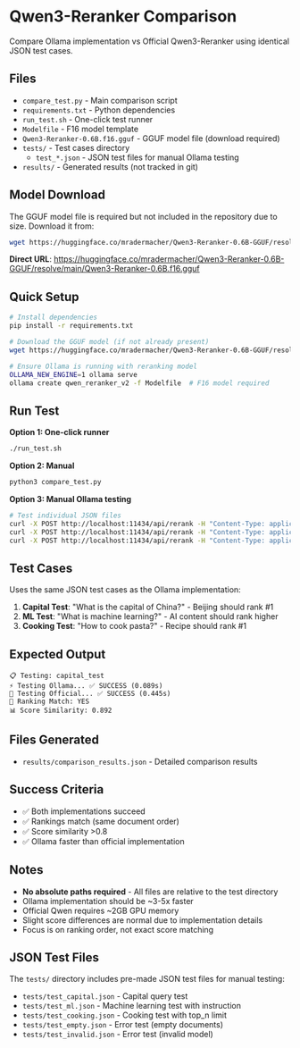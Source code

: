 # Qwen3-Reranker Comparison

Compare Ollama implementation vs Official Qwen3-Reranker using identical JSON test cases.

## Files

- `compare_test.py` - Main comparison script
- `requirements.txt` - Python dependencies
- `run_test.sh` - One-click test runner
- `Modelfile` - F16 model template
- `Qwen3-Reranker-0.6B.f16.gguf` - GGUF model file (download required)
- `tests/` - Test cases directory
  - `test_*.json` - JSON test files for manual Ollama testing
- `results/` - Generated results (not tracked in git)

## Model Download

The GGUF model file is required but not included in the repository due to size. Download it from:

```bash
wget https://huggingface.co/mradermacher/Qwen3-Reranker-0.6B-GGUF/resolve/main/Qwen3-Reranker-0.6B.f16.gguf
```

**Direct URL**: https://huggingface.co/mradermacher/Qwen3-Reranker-0.6B-GGUF/resolve/main/Qwen3-Reranker-0.6B.f16.gguf

## Quick Setup

```bash
# Install dependencies
pip install -r requirements.txt

# Download the GGUF model (if not already present)
wget https://huggingface.co/mradermacher/Qwen3-Reranker-0.6B-GGUF/resolve/main/Qwen3-Reranker-0.6B.f16.gguf

# Ensure Ollama is running with reranking model
OLLAMA_NEW_ENGINE=1 ollama serve
ollama create qwen_reranker_v2 -f Modelfile  # F16 model required
```

## Run Test

**Option 1: One-click runner**
```bash
./run_test.sh
```

**Option 2: Manual**
```bash
python3 compare_test.py
```

**Option 3: Manual Ollama testing**
```bash
# Test individual JSON files
curl -X POST http://localhost:11434/api/rerank -H "Content-Type: application/json" -d @tests/test_capital.json
curl -X POST http://localhost:11434/api/rerank -H "Content-Type: application/json" -d @tests/test_ml.json
curl -X POST http://localhost:11434/api/rerank -H "Content-Type: application/json" -d @tests/test_cooking.json
```

## Test Cases

Uses the same JSON test cases as the Ollama implementation:

1. **Capital Test**: "What is the capital of China?" - Beijing should rank #1
2. **ML Test**: "What is machine learning?" - AI content should rank higher  
3. **Cooking Test**: "How to cook pasta?" - Recipe should rank #1

## Expected Output

```
📋 Testing: capital_test
⚡ Testing Ollama... ✅ SUCCESS (0.089s)
🤖 Testing Official... ✅ SUCCESS (0.445s)
🎯 Ranking Match: YES
📊 Score Similarity: 0.892
```

## Files Generated

- `results/comparison_results.json` - Detailed comparison results

## Success Criteria

- ✅ Both implementations succeed
- ✅ Rankings match (same document order)
- ✅ Score similarity >0.8
- ✅ Ollama faster than official implementation

## Notes

- **No absolute paths required** - All files are relative to the test directory
- Ollama implementation should be ~3-5x faster
- Official Qwen requires ~2GB GPU memory
- Slight score differences are normal due to implementation details
- Focus is on ranking order, not exact score matching

## JSON Test Files

The `tests/` directory includes pre-made JSON test files for manual testing:
- `tests/test_capital.json` - Capital query test
- `tests/test_ml.json` - Machine learning test with instruction
- `tests/test_cooking.json` - Cooking test with top_n limit
- `tests/test_empty.json` - Error test (empty documents)
- `tests/test_invalid.json` - Error test (invalid model)
